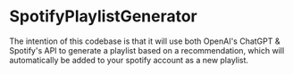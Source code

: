 # SpotifyPlaylistGenerator
The intention of this codebase is that it will use both OpenAI's ChatGPT &amp; Spotify's API to generate a playlist based on a recommendation, which will automatically be added to your spotify account as a new playlist.
